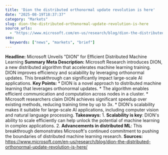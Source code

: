 ```yaml
---
title: 'Dion the distributed orthonormal update revolution is here'
date: "2025-08-19T18:37:37"
category: "Markets"
slug: dion-the-distributed-orthonormal-update-revolution-is-here
source_urls:
  - "https://www.microsoft.com/en-us/research/blog/dion-the-distributed-orthonormal-update-revolution-is-here/"
seo:
  keywords: ["news", "markets", "brief"]
---
```

**Headline:** Microsoft Unveils "DION" for Efficient Distributed Machine Learning  **Summary Meta Description:** Microsoft Research introduces DION, a new distributed algorithm that accelerates machine learning training. DION improves efficiency and scalability by leveraging orthonormal updates. This breakthrough can significantly impact large-scale AI applications.  **Key Points:**  * DION is a novel approach to distributed machine learning that leverages orthonormal updates. * The algorithm enables efficient communication and computation across nodes in a cluster. * Microsoft researchers claim DION achieves significant speedup over existing methods, reducing training time by up to 3x. * DION's scalability makes it suitable for large-scale AI applications, including computer vision and natural language processing.  **Takeaways:**  1. **Scalability is key**: DION's ability to scale efficiently can help unlock the potential of machine learning in complex applications. 2. **Advancements in distributed ML**: This breakthrough demonstrates Microsoft's continued commitment to pushing the boundaries of distributed machine learning research.  **Sources:**  https://www.microsoft.com/en-us/research/blog/dion-the-distributed-orthonormal-update-revolution-is-here/ 
